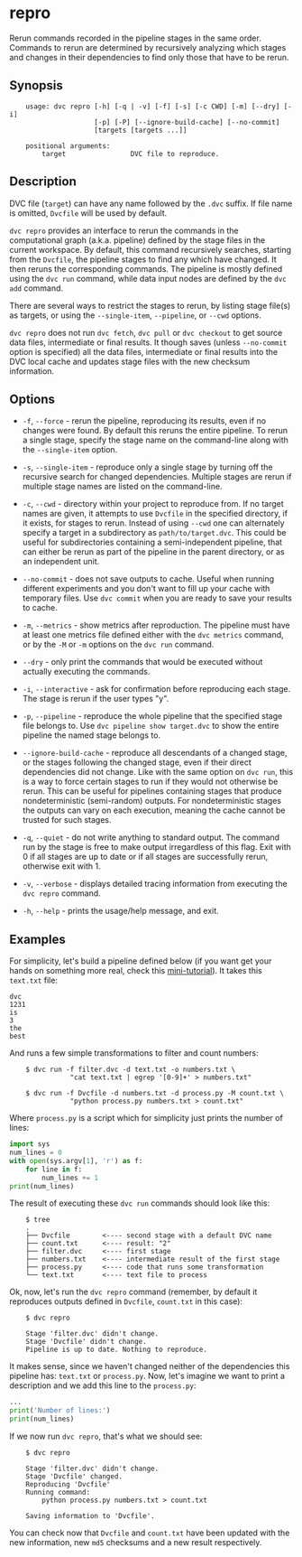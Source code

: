 # repro

Rerun commands recorded in the pipeline stages in the same order. Commands to
rerun are determined by recursively analyzing which stages and changes in their
dependencies to find only those that have to be rerun.

## Synopsis

```usage
    usage: dvc repro [-h] [-q | -v] [-f] [-s] [-c CWD] [-m] [--dry] [-i]
                     [-p] [-P] [--ignore-build-cache] [--no-commit]
                     [targets [targets ...]]

    positional arguments:
        target                DVC file to reproduce.

```

## Description

DVC file (`target`) can have any name followed by the `.dvc` suffix. If file
name is omitted, `Dvcfile` will be used by default.

`dvc repro` provides an interface to rerun the commands in the computational
graph (a.k.a. pipeline) defined by the stage files in the current workspace. By
default, this command recursively searches, starting from the `Dvcfile`, the
pipeline stages to find any which have changed. It then reruns the corresponding
commands. The pipeline is mostly defined using the `dvc run` command, while data
input nodes are defined by the `dvc add` command.

There are several ways to restrict the stages to rerun, by listing stage file(s)
as targets, or using the `--single-item`, `--pipeline`, or `--cwd` options.

`dvc repro` does not run `dvc fetch`, `dvc pull` or `dvc checkout` to get source
data files, intermediate or final results. It though saves (unless `--no-commit`
option is specified) all the data files, intermediate or final results into the
DVC local cache and updates stage files with the new checksum information.

## Options

- `-f`, `--force` - rerun the pipeline, reproducing its results, even if no
  changes were found. By default this reruns the entire pipeline. To rerun a
  single stage, specify the stage name on the command-line along with the
  `--single-item` option.

- `-s`, `--single-item` - reproduce only a single stage by turning off the
  recursive search for changed dependencies. Multiple stages are rerun if
  multiple stage names are listed on the command-line.

- `-c`, `--cwd` - directory within your project to reproduce from. If no target
  names are given, it attempts to use `Dvcfile` in the specified directory, if
  it exists, for stages to rerun. Instead of using `--cwd` one can alternately
  specify a target in a subdirectory as `path/to/target.dvc`. This could be
  useful for subdirectories containing a semi-independent pipeline, that can
  either be rerun as part of the pipeline in the parent directory, or as an
  independent unit.

- `--no-commit` - does not save outputs to cache. Useful when running different
  experiments and you don't want to fill up your cache with temporary files. Use
  `dvc commit` when you are ready to save your results to cache.

- `-m`, `--metrics` - show metrics after reproduction. The pipeline must have at
  least one metrics file defined either with the `dvc metrics` command, or by
  the `-M` or `-m` options on the `dvc run` command.

- `--dry` - only print the commands that would be executed without actually
  executing the commands.

- `-i`, `--interactive` - ask for confirmation before reproducing each stage.
  The stage is rerun if the user types "y".

- `-p`, `--pipeline` - reproduce the whole pipeline that the specified stage
  file belongs to. Use `dvc pipeline show target.dvc` to show the entire
  pipeline the named stage belongs to.

- `--ignore-build-cache` - reproduce all descendants of a changed stage, or the
  stages following the changed stage, even if their direct dependencies did not
  change. Like with the same option on `dvc run`, this is a way to force certain
  stages to run if they would not otherwise be rerun. This can be useful for
  pipelines containing stages that produce nondeterministic (semi-random)
  outputs. For nondeterministic stages the outputs can vary on each execution,
  meaning the cache cannot be trusted for such stages.

- `-q`, `--quiet` - do not write anything to standard output. The command run by
  the stage is free to make output irregardless of this flag. Exit with 0 if all
  stages are up to date or if all stages are successfully rerun, otherwise exit
  with 1.

- `-v`, `--verbose` - displays detailed tracing information from executing the
  `dvc repro` command.

- `-h`, `--help` - prints the usage/help message, and exit.

## Examples

For simplicity, let's build a pipeline defined below (if you want get your hands
on something more real, check this
[mini-tutorial](/doc/get-started/example-pipeline)). It takes this `text.txt`
file:

```
dvc
1231
is
3
the
best
```

And runs a few simple transformations to filter and count numbers:

```dvc
    $ dvc run -f filter.dvc -d text.txt -o numbers.txt \
               "cat text.txt | egrep '[0-9]+' > numbers.txt"

    $ dvc run -f Dvcfile -d numbers.txt -d process.py -M count.txt \
               "python process.py numbers.txt > count.txt"
```

Where `process.py` is a script which for simplicity just prints the number of
lines:

```python
import sys
num_lines = 0
with open(sys.argv[1], 'r') as f:
    for line in f:
        num_lines += 1
print(num_lines)
```

The result of executing these `dvc run` commands should look like this:

```dvc
    $ tree
    .
    ├── Dvcfile        <---- second stage with a default DVC name
    ├── count.txt      <---- result: "2"
    ├── filter.dvc     <---- first stage
    ├── numbers.txt    <---- intermediate result of the first stage
    ├── process.py     <---- code that runs some transformation
    └── text.txt       <---- text file to process
```

Ok, now, let's run the `dvc repro` command (remember, by default it reproduces
outputs defined in `Dvcfile`, `count.txt` in this case):

```dvc
    $ dvc repro

    Stage 'filter.dvc' didn't change.
    Stage 'Dvcfile' didn't change.
    Pipeline is up to date. Nothing to reproduce.
```

It makes sense, since we haven't changed neither of the dependencies this
pipeline has: `text.txt` or `process.py`. Now, let's imagine we want to print a
description and we add this line to the `process.py`:

```python
...
print('Number of lines:')
print(num_lines)
```

If we now run `dvc repro`, that's what we should see:

```dvc
    $ dvc repro

    Stage 'filter.dvc' didn't change.
    Stage 'Dvcfile' changed.
    Reproducing 'Dvcfile'
    Running command:
	    python process.py numbers.txt > count.txt

    Saving information to 'Dvcfile'.
```

You can check now that `Dvcfile` and `count.txt` have been updated with the new
information, new `md5` checksums and a new result respectively.